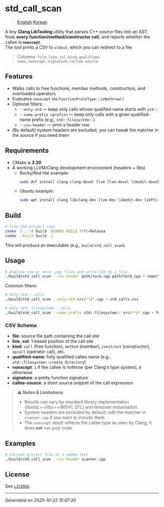 # std_call_scan

> [English](README.md) [Korean](README.ko.md) 

A tiny **Clang LibTooling** utility that parses C++ source files into an AST, finds **every function/method/constructor call**, and reports whether the callee is **`noexcept`**.  
The tool prints a CSV to `stdout`, which you can redirect to a file.

> Columns: `file,line,col,kind,qualified-name,noexcept,signature,callee-source`

## Features

- Walks calls to free functions, member methods, constructors, and overloaded operators
- Evaluates `noexcept` via `FunctionProtoType::isNothrow()`
- Optional filters:
  - `--only-std` — keep only calls whose qualified name starts with `std::`
  - `--name-prefix <prefix>` — keep only calls with a given qualified-name prefix (e.g., `std::filesystem::`)
  - `--csv-header` — print a header row
- (By default) system headers are excluded; you can tweak the matcher in the source if you need them

## Requirements

- CMake **≥ 3.20**
- A working LLVM/Clang development environment (headers + libs)
  - Rocky/Red Hat example:
    ```bash
    sudo dnf install clang clang-devel llvm llvm-devel libedit-devel libffi-devel libxml2-devel zlib-devel libzstd-devel
    ```
  - Ubuntu example:
    ```bash
    sudo apt install clang libclang-dev llvm-dev libedit-dev libffi-dev libxml2-dev zlib1g-dev libzstd-dev
    ```

## Build

```bash
# from the project root
cmake -S . -B build -DCMAKE_BUILD_TYPE=Release
cmake --build build -j
```

This will produce an executable (e.g., `build/std_call_scan`).

## Usage

```bash
# Analyze one or more .cpp files and write CSV to a file
./build/std_call_scan --csv-header path/to/a.cpp path/to/b.cpp > report.csv
```

Common filters:

```bash
# Only std:: calls
./build/std_call_scan --only-std src/**/*.cpp > std_calls.csv

# Only std::filesystem:: calls
./build/std_call_scan --name-prefix std::filesystem:: src/**/*.cpp > fs_calls.csv
```

### CSV Schema

- **file**: source file path containing the call site
- **line**, **col**: 1‑based position of the call site
- **kind**: `call` (free function), `method` (member), `construct` (constructor), `opcall` (operator call), etc.
- **qualified-name**: fully qualified callee name (e.g., `std::filesystem::create_directory`)
- **noexcept**: `1` if the callee is nothrow (per Clang's type system), `0` otherwise
- **signature**: a pretty function signature
- **callee-source**: a short source snippet of the call expression

> ⚠️ **Notes & Limitations**
>
> - Results can vary by standard library implementation (libstdc++/libc++/MSVC STL) and template instantiation.
> - System headers are excluded by default; edit the matcher in `scanner.cpp` if you want to include them.
> - The `noexcept` result reflects the callee type as seen by Clang; it does **not** run your code.

## Examples

```bash
# Current project file as a smoke test
./build/std_call_scan --csv-header scanner.cpp
```

## License

See [`LICENSE`](LICENSE).

---

*Generated on 2025-10-22 15:07:30*

